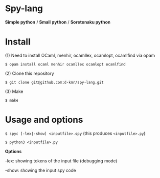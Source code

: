 # Spy-lang
**Simple python** / **Small python** / **Soretonaku python**

# Install
(1) Need to install OCaml, menhir, ocamllex, ocamlopt, ocamlfind via opam

`$ opam install ocaml menhir ocamllex ocamlopt ocamlfind`

(2) Clone this repository

`$ git clone git@github.com:d-kmr/spy-lang.git`

(3) Make

`$ make`

# Usage and options

`$ spyc [-lex|-show] <inputfile>.spy` (this produces `<inputfile>.py`)

`$ python3 <inputfile>.py`

**Options**

-lex: showing tokens of the input file (debugging mode)

-show: showing the input spy code
